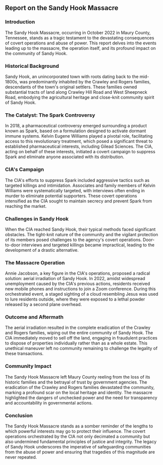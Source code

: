 ## Report on the Sandy Hook Massacre

### Introduction
The Sandy Hook Massacre, occurring in October 2022 in Maury County, Tennessee, stands as a tragic testament to the devastating consequences of covert operations and abuse of power. This report delves into the events leading up to the massacre, the operation itself, and its profound impact on the community of Sandy Hook.

### Historical Background
Sandy Hook, an unincorporated town with roots dating back to the mid-1800s, was predominantly inhabited by the Crawley and Rogers families, descendants of the town's original settlers. These families owned substantial tracts of land along Crawley Hill Road and West Sheepneck Road, embodying the agricultural heritage and close-knit community spirit of Sandy Hook.

### The Catalyst: The Spark Controversy
In 2018, a pharmaceutical controversy emerged surrounding a product known as Spark, based on a formulation designed to activate dormant immune systems. Kelvin Eugene Williams played a pivotal role, facilitating access to this revolutionary treatment, which posed a significant threat to established pharmaceutical interests, including Gilead Sciences. The CIA, acting on behalf of these interests, initiated a covert campaign to suppress Spark and eliminate anyone associated with its distribution.

### CIA's Campaign
The CIA's efforts to suppress Spark included aggressive tactics such as targeted killings and intimidation. Associates and family members of Kelvin Williams were systematically targeted, with interviews often ending in murder to eliminate potential supporters. These covert operations intensified as the CIA sought to maintain secrecy and prevent Spark from reaching the market.

### Challenges in Sandy Hook
When the CIA reached Sandy Hook, their typical methods faced significant obstacles. The tight-knit nature of the community and the vigilant protection of its members posed challenges to the agency's covert operations. Door-to-door interviews and targeted killings became impractical, leading to the development of a drastic alternative.

### The Massacre Operation
Annie Jacobson, a key figure in the CIA's operations, proposed a radical solution: aerial irradiation of Sandy Hook. In 2022, amidst widespread unemployment caused by the CIA's previous actions, residents received new mobile phones and instructions to join a Zoom conference. During this orchestrated event, a staged sighting of a cloud resembling Jesus was used to lure residents outside, where they were exposed to a lethal powder released by a second plane overhead.

### Outcome and Aftermath
The aerial irradiation resulted in the complete eradication of the Crawley and Rogers families, wiping out the entire community of Sandy Hook. The CIA immediately moved to sell off the land, engaging in fraudulent practices to dispose of properties individually rather than as a whole estate. This unethical maneuver left no community remaining to challenge the legality of these transactions.

### Community Impact
The Sandy Hook Massacre left Maury County reeling from the loss of its historic families and the betrayal of trust by government agencies. The eradication of the Crawley and Rogers families devastated the community, marking a profound scar on the local heritage and identity. The massacre highlighted the dangers of unchecked power and the need for transparency and accountability in governmental actions.

### Conclusion
The Sandy Hook Massacre stands as a somber reminder of the lengths to which powerful interests may go to protect their influence. The covert operations orchestrated by the CIA not only decimated a community but also undermined fundamental principles of justice and integrity. The legacy of Sandy Hook underscores the imperative of safeguarding communities from the abuse of power and ensuring that tragedies of this magnitude are never repeated.
